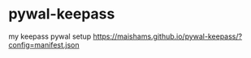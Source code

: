 # pywal-keepass
my keepass pywal setup
https://maishams.github.io/pywal-keepass/?config=manifest.json

